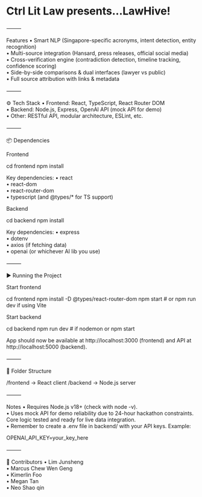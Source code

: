 # Ctrl Lit Law presents...LawHive!

⸻

Features
•	Smart NLP (Singapore-specific acronyms, intent detection, entity recognition)  
•	Multi-source integration (Hansard, press releases, official social media)  
•	Cross-verification engine (contradiction detection, timeline tracking, confidence scoring)  
•	Side-by-side comparisons & dual interfaces (lawyer vs public)  
•	Full source attribution with links & metadata

⸻

⚙️ Tech Stack
•	Frontend: React, TypeScript, React Router DOM  
•	Backend: Node.js, Express, OpenAI API (mock API for demo)  
•	Other: RESTful API, modular architecture, ESLint, etc.  

⸻

📦 Dependencies

Frontend

cd frontend
npm install

Key dependencies:
•	react  
•	react-dom  
•	react-router-dom  
•	typescript (and @types/* for TS support)  

Backend

cd backend
npm install

Key dependencies:
•	express  
•	dotenv  
•	axios (if fetching data)  
•	openai (or whichever AI lib you use)  

⸻

▶️ Running the Project

Start frontend

cd frontend
npm install -D @types/react-router-dom
npm start   # or npm run dev if using Vite

Start backend

cd backend
npm run dev   # if nodemon
or
npm start

App should now be available at http://localhost:3000 (frontend) and API at http://localhost:5000 (backend).

⸻

📂 Folder Structure

/frontend   -> React client
/backend    -> Node.js server


⸻

Notes
•	Requires Node.js v18+ (check with node -v).  
•	Uses mock API for demo reliability due to 24-hour hackathon constraints. Core logic tested and ready for live data integration.  
•	Remember to create a .env file in backend/ with your API keys. Example:  

OPENAI_API_KEY=your_key_here



⸻

👥 Contributors
•	Lim Junsheng  
•   Marcus Chew Wen Geng  
•   Kimerlin Foo  
•   Megan Tan  
•   Neo Shao qin  